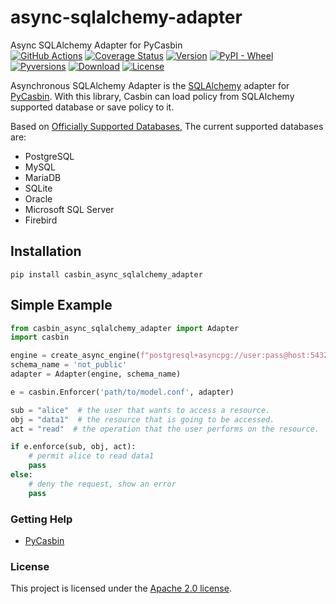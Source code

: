 async-sqlalchemy-adapter
====
Async SQLAlchemy Adapter for PyCasbin<br>
[![GitHub Actions](https://github.com/pycasbin/async-sqlalchemy-adapter/workflows/build/badge.svg?branch=master)](https://github.com/pycasbin/async-sqlalchemy-adapter/actions)
[![Coverage Status](https://coveralls.io/repos/github/pycasbin/async-sqlalchemy-adapter/badge.svg)](https://coveralls.io/github/pycasbin/async-sqlalchemy-adapter)
[![Version](https://img.shields.io/pypi/v/casbin_async_sqlalchemy_adapter.svg)](https://pypi.org/project/casbin_async_sqlalchemy_adapter/)
[![PyPI - Wheel](https://img.shields.io/pypi/wheel/casbin_async_sqlalchemy_adapter.svg)](https://pypi.org/project/casbin_async_sqlalchemy_adapter/)
[![Pyversions](https://img.shields.io/pypi/pyversions/casbin_async_sqlalchemy_adapter.svg)](https://pypi.org/project/casbin_async_sqlalchemy_adapter/)
[![Download](https://img.shields.io/pypi/dm/casbin_async_sqlalchemy_adapter.svg)](https://pypi.org/project/casbin_async_sqlalchemy_adapter/)
[![License](https://img.shields.io/pypi/l/casbin_async_sqlalchemy_adapter.svg)](https://pypi.org/project/casbin_async_sqlalchemy_adapter/)

Asynchronous SQLAlchemy Adapter is the [SQLAlchemy](https://www.sqlalchemy.org) adapter for [PyCasbin](https://github.com/casbin/pycasbin). With this library, Casbin can load policy from SQLAlchemy supported database or save policy to it.

Based on [Officially Supported Databases](http://www.sqlalchemy.org/), The current supported databases are:

- PostgreSQL
- MySQL
- MariaDB
- SQLite
- Oracle
- Microsoft SQL Server
- Firebird

## Installation

```
pip install casbin_async_sqlalchemy_adapter
```

## Simple Example

```python
from casbin_async_sqlalchemy_adapter import Adapter
import casbin

engine = create_async_engine(f"postgresql+asyncpg://user:pass@host:5432/db_name")
schema_name = 'not_public'
adapter = Adapter(engine, schema_name)

e = casbin.Enforcer('path/to/model.conf', adapter)

sub = "alice"  # the user that wants to access a resource.
obj = "data1"  # the resource that is going to be accessed.
act = "read"  # the operation that the user performs on the resource.

if e.enforce(sub, obj, act):
    # permit alice to read data1
    pass
else:
    # deny the request, show an error
    pass
```


### Getting Help

- [PyCasbin](https://github.com/casbin/pycasbin)

### License

This project is licensed under the [Apache 2.0 license](LICENSE).

